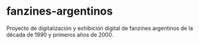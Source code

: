 # fanzines-argentinos
Proyecto de digitalización y exhibición digital de fanzines argentinos de la década de 1990 y primeros años de 2000.
